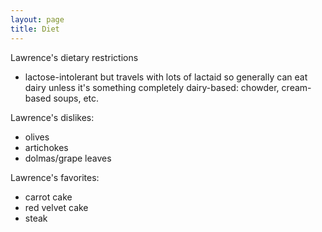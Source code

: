 ```yaml
---
layout: page
title: Diet
---
```


Lawrence's dietary restrictions

* lactose-intolerant but travels with lots of lactaid so generally can eat dairy unless it's something completely dairy-based: chowder, cream-based soups, etc.

Lawrence's dislikes:

* olives
* artichokes
* dolmas/grape leaves

Lawrence's favorites:

* carrot cake
* red velvet cake
* steak